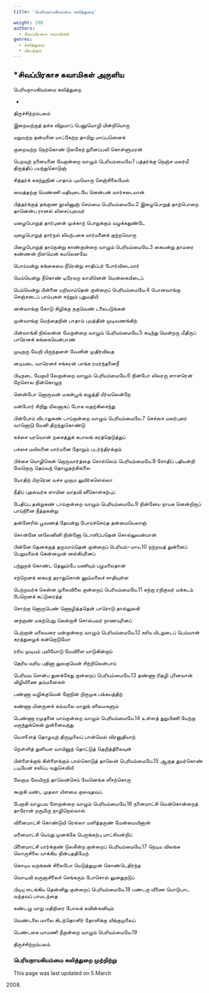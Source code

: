 ```yaml
---
title: 'பெரியநாயகியம்மை கலித்துறை'

weight: 298
authors:
  - சிவப்பிரகாச சுவாமிகள்
genres:
  - கலித்துறை
  - பிரபந்தம்
---
```




## *சிவப்பிரகாச சுவாமிகள் அருளிய  

பெரியநாயகியம்மை கலித்துறை  

*  

  

திருச்சிற்றம்பலம்  

  

இறைவற்குத் தக்க விறுமாப் பெனுமொழி யின்றியொரு  

மறுவற்ற தன்மனை யாட்கேற்ற தாமிறு மாப்பனெனக்  

குறைவற்ற நெற்கொண் டுலகேற் றுனைப்பலி கொள்ளுமரன்  

பெறவுற் றனையனை யேகுன்றை வாழும் பெரியம்மையே.1 பத்தர்க்கு நெஞ்ச மலர்மீ திருத்திப் பயந்துகொடுஞ்  

சித்தர்க் ககற்றுநின் பாதாம் புயமொரு செஞ்சிலைமேல்  

வைத்தற்கு மெண்ணி மதியுடையே னென்பன் வார்சடையான்  

பித்தர்க்குத் தங்குண நூலினுஞ் செம்மை பெரியம்மையே.2 இழைபொறுத் தாற்பொறை தானென்ப ரானல் லிசைப்புலவர்  

மழைபொறுத் தார்புனன் முக்காற் பொறுக்கும் வழக்கதுண்டே  

யுழைபொறுத் தார்நல் லியற்பகை யார்மனைக் குற்றவொரு  

பிழைபொறுத் தாய்நன்று காண்குன்றை வாழும் பெரியம்மையே.3 கையன்று தாமரை கண்ணன் றிளமென் கயலெனவே  

பொய்யன்று கங்கையை நீரென்று சாதிப்பர் போர்விடையார்  

மெய்யென்று நீகொண் டிரேலற லாயினென் மென்கையிடைப்  

பெய்யென்று பின்னை யறிவாய்தென் குன்றைப் பெரியம்மையே.4 பொனவாங்கு செஞ்சடைப் பாம்புகள் சுற்றும் புதுமதியி  

னன்வாங்கு கோடு கிழிக்கு நகுவெண் டலைபடுங்கன்  

முன்வாங்கு மெந்தைநின் பாதாம் புயத்தின் முடிவணங்கிற்  

பின்வாங்கி நில்லன்ன மேகுன்றை வாழும் பெரியம்மையே.5 கடிந்து மென்றரு மீதிருப் பாரெனக் கங்கையென்பாண்  

முடிநரு வேறி யிருந்தனள் வேனின் முதிர்விலத  

னடியடை வாரெனச் சங்கரன் பாங்க ரமர்ந்தனைநீ  

பிடிநடை யேகுயி லேகுன்றை வாழும் பெரியம்மையே.6 நின்போ லிலரரு ளாளரென் றேசொல நின்கொழுந  

னென்போ னொருவன் மகன்பூங் கழுத்தி யீர்வலென்றே  

யன்போர் சிறிது மிலனாகப் போக வதற்கிசைந்து  

பின்போய் விடாதுகண் டாய்குன்றை வாழும் பெரியம்மையே.7 செச்சை மலர்புரை வானொடு மேனி திறந்துகொண்டு  

கச்சை யரவொன் றசைத்துக் கபாலங் கரத்தெடுத்துப்  

பச்சை மயிலனை யார்மனை தோறும் படர்ந்திரக்கும்  

பிச்சை யொழிகென் றொருவார்த்தை சொல்லெம் பெரியம்மையே.8 சோதிப் பதியன்றி வேறொரு தெய்வந் தொழுதற்கில்லை  

யோதிற் பிறரென வச்ச முறாம லுயிர்களெல்லா  

நீதிப் புதல்வர்க ளாயின வாதவி னீகொள்கற்புப்  

பேதிப்ப தன்றுகண் டாய்குன்றை வாழும் பெரியம்மையே.9 நின்னேய நாயக னென்றிருப் பாய்நினை நீத்தகன்று  

தன்னேரில் பூவணத் தேயன்று போய்ச்செய்த தன்மையெலாஞ்  

சொன்னே னலேனினி நின்னோ டொளிப்பதென் சொல்லுவன்யான்  

பின்னே தெனக்குத் தருவாய்தென் குன்றைப் பெரியம்¬மாய.10 நற்றவத் துன்னைப் பெறுமலைக் கென்னமுன் னல்கியுனைப்  

பற்றுறக் கொண்ட தெலும்பே யணியும் பழமலைதான்  

சற்றெனக் கையந் தராதுசொன் னும்மலைச் சாதியுள்ள  

பெற்றவர்க் கென்ன முலைவிலை குன்றைப் பெரியம்மையே.11 கற்றா ரறிகுவர் மக்கடம் பேறெனக் கட்டுரைத்த  

சொற்றா னொருபெண் ணொழித்ததென் பாரொடு தால்லுலகி  

னற்றாண் மகற்பெறு கென்றாசி சொல்பவர் நாணவுனைப்  

பெற்றான் மலையரை யன்குன்றை வாழும் பெரியம்மையே.12 கரிய யிடறுடைப் பெம்மான் கரத்துழைக் கன்றொடுமோ  

ரரிய முடியம் புலியோடு மேவிளை யாடுகின்றாய்  

தெரிய வரிய பதினா லுலகுமென் சிற்றிலென்பாய்  

பெரியவ ளென்ப துனக்கேது குன்றைப் பெரியம்மையே.13 தண்ணா ரிதழி புனைவான் விழியிணை தம்மனைகள்  

பண்ணா வழிக்குமென் றோநின் றிருமுக பங்கயத்திற்  

கண்ணா யினருனக் கவ்வலை மாதுங் கலைமகளும்  

பெண்ணா ரமுதனை யாய்குன்றை வாழும் பெரியம்மையே.14 உள்ளத் துறுபிணி யேற்கு மருந்துக்கென் றுன்னைவந்து  

மௌ¢ளத் தொழவுந் திருமுலைப் பான்மெல் விரனுதியாற்  

றெள்ளித் துளியள வாயினுந் தொட்டுத் தெறித்திலையுன்  

பிள்ளைக்குங் கிள்ளைக்கும் பால்கொடுத் தாலென் பெரியம்மையே.15 ஆறாத துயர்கொண் டடியேன் சலிப்ப வதுசெவியி  

லேறாம லேயிருந் தாலென்செய் வேனெங்க ளீசற்கொரு  

கூறாகி யண்ட முதலா யிளமை குலவுதவப்  

பேறாகி வாழபவ ளேகுன்றை வாழும் பெரியம்மையே.16 நனைமாட்சி மென்கொன்றைத் தாரோன் றருமிரு நாழிநெல்லால்  

வினைமாட்சி கொண்டுயி ரெல்லா மளித்தருண் மேன்மையினான்  

மனைமாட்சி யெய்து முனக்கே பெருங்கற்பு மாட்சியன்றிப்  

பினைமாட்சி யார்க்குண் டுலகீன்ற குன்றைப் பெரியம்மையே.17 நெடிய விலங்க லொருசிலை யாக்கிய நின்பததிமேற்  

கொடிய வநங்கன் சிலைபோ யெடுத்துமுன் கொண்டெதிர்ந்த  

வொடிவி லருஞசிலைச் செங்கரும் போசொல் லுனதுநடுப்  

பிடியு ளடங்கிய தென்னிது குன்றைப் பெரியம்மையே.18 பண்டகு வீணை யொடுபாட வந்தவப் பாமடந்தை  

கண்டழு மாறு மதிநிரை போலக் கவின்கனியும்  

வெண்டலை மாலை கிடந்தொளிர் தோளிக்கு வீங்குமுலைப்  

பெண்டகை மாமணி நீகுன்றை வாழும் பெரியம்மையே.19  

திருச்சிற்றம்பலம்  

  

### பெரியநாயகியம்மை கலித்துறை முற்றிற்று  

This page was last updated on 5 March

2008.  